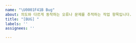 ```yaml
---
name: "\U0001F41B Bug"
about: 의도와 다르게 동작하는 오류나 문제를 추적하는 작업 항목입니다.
title: "[BUG] "
labels: ''
assignees: ''

---
```



